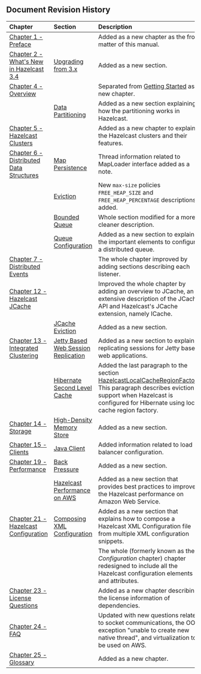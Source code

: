 

## Document Revision History

|Chapter|Section|Description|
|:-------|:-------|:-----------|
|[Chapter 1 - Preface](#preface)||Added as a new chapter as the front matter of this manual.|
|[Chapter 2 - What's New in Hazelcast 3.4](#what-s-new-in-hazelcast-3-4)|[Upgrading from 3.x](#upgrading-from-3-x)|Added as a new section.|
|[Chapter 4 - Overview](#overview)||Separated from [Getting Started](#getting-started) as a new chapter.|
||[Data Partitioning](#data-partitioning)|Added as a new section explaining how the partitioning works in Hazelcast.|
|[Chapter 5 - Hazelcast Clusters](#hazelcast-clusters)||Added as a new chapter to explain the Hazelcast clusters and their features.|
|[Chapter 6 - Distributed Data Structures](#distributed-data-structures)|[Map Persistence](#map-persistence)|Thread information related to MapLoader interface added as a note.
||[Eviction](#eviction)|New `max-size` policies `FREE_HEAP_SIZE` and `FREE_HEAP_PERCENTAGE` descriptions added.
||[Bounded Queue](#bounded-queue)|Whole section modified for a more cleaner description.|
||[Queue Configuration](#queue-configuration)|Added as a new section to explain the important elements to configure a distributed queue.|
|[Chapter 7 - Distributed Events](#distributed-events)||The whole chapter improved by adding sections describing each listener.|
|[Chapter 12 - Hazelcast JCache](#hazelcast-jcache)||Improved the whole chapter by adding an overview to JCache, an extensive description of the JCache API and Hazelcast's JCache extension, namely ICache.|
||[JCache Eviction](#jcache-eviction)|Added as a new section.
|[Chapter 13 - Integrated Clustering](#integrated-clustering)|[Jetty Based Web Session Replication](#jetty-based-web-session-replication)|Added as a new section to explain replicating sessions for Jetty based web applications.|
||[Hibernate Second Level Cache](#hibernate-second-level-cache)|Added the last paragraph to the section [HazelcastLocalCacheRegionFactory](#hazelcastlocalcacheregionfactory). This paragraph describes eviction support when Hazelcast is configured for Hibernate using local cache region factory.|
|[Chapter 14 - Storage](#storage)|[High-Density Memory Store](#high-density-memory-store)|Added as a new section.|
|[Chapter 15 - Clients](#clients)|[Java Client](#java-client)|Added information related to load balancer configuration.|
|[Chapter 19 - Performance](#performance)|[Back Pressure](#back-pressure)|Added as a new section.|
||[Hazelcast Performance on AWS](#hazelcast-performance-on-aws)|Added as a new section that provides best practices to improve the Hazelcast performance on Amazon Web Service.|
|[Chapter 21 - Hazelcast Configuration](#hazelcast-configuration)|[Composing XML Configuration](#composing-xml-configuration)|Added as a new section that explains how to compose a Hazelcast XML Configuration file from multiple XML configuration snippets.|
|||The whole (formerly known as the *Configuration* chapter) chapter redesigned to include all the Hazelcast configuration elements and attributes.|
|[Chapter 23 - License Questions](#license-questions)||Added as a new chapter describing the license information of dependencies.|
|[Chapter 24 - FAQ](#frequently-asked-questions)||Updated with new questions related to socket communications, the OOM exception "unable to create new native thread", and virtualization to be used on AWS.|
|[Chapter 25 - Glossary](#glossary)||Added as a new chapter.|






<br> </br>


